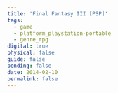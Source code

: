 ```yaml
---
title: 'Final Fantasy III [PSP]'
tags:
  - game
  - platform_playstation-portable
  - genre_rpg
digital: true
physical: false
guide: false
pending: false
date: 2014-02-10
permalink: false
---
```

